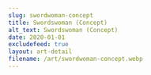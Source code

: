 ```yaml
---
slug: swordwoman-concept
title: Swordswoman (Concept)
alt_text: Swordswoman (Concept)
date: 2020-01-01
excludefeed: true
layout: art-detail
filename: /art/swordwoman-concept.webp
---
```

